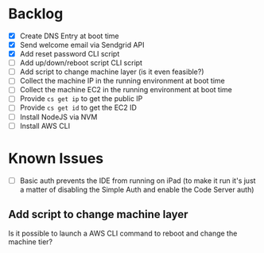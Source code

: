 # Backlog

- [x] Create DNS Entry at boot time
- [x] Send welcome email via Sendgrid API
- [x] Add reset password CLI script
- [ ] Add up/down/reboot script CLI script
- [ ] Add script to change machine layer (is it even feasible?)
- [ ] Collect the machine IP in the running environment at boot time
- [ ] Collect the machine EC2 in the running environment at boot time
- [ ] Provide `cs get ip` to get the public IP
- [ ] Provide `cs get id` to get the EC2 ID
- [ ] Install NodeJS via NVM
- [ ] Install AWS CLI

# Known Issues

- [ ] Basic auth prevents the IDE from running on iPad
      (to make it run it's just a matter of disabling the Simple Auth and enable the Code Server auth)


## Add script to change machine layer

Is it possible to launch a AWS CLI command to reboot and change the machine tier?
